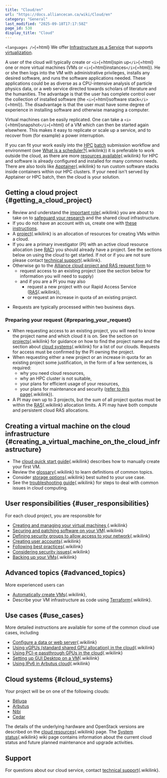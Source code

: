 ```yaml
---
title: "Cloud/en"
url: "https://docs.alliancecan.ca/wiki/Cloud/en"
category: "General"
last_modified: "2025-09-18T17:17:58Z"
page_id: 538
display_title: "Cloud"
---
```


`<languages />`{=html} We offer [Infrastructure as a Service](https://en.wikipedia.org/wiki/Cloud_computing#Infrastructure_as_a_service_.28IaaS.29) that supports [virtualization](https://en.wikipedia.org/wiki/Hardware_virtualization).

A user of the cloud will typically create or `<i>`{=html}spin up`</i>`{=html} one or more virtual machines (VMs or `<i>`{=html}instances`</i>`{=html}). He or she then logs into the VM with administrative privileges, installs any desired software, and runs the software applications needed. These applications could be as diverse as a CPU-intensive analysis of particle physics data, or a web service directed towards scholars of literature and the humanities. The advantage is that the user has complete control over the collection of installed software (the `<i>`{=html}software stack`</i>`{=html}). The disadvantage is that the user must have some degree of experience in installing software and otherwise managing a computer.

Virtual machines can be easily replicated. One can take a `<i>`{=html}snapshot`</i>`{=html} of a VM which can then be started again elsewhere. This makes it easy to replicate or scale up a service, and to recover from (for example) a power interruption.

If you can fit your work easily into the [HPC](https://en.wikipedia.org/wiki/Supercomputer) [batch](https://en.wikipedia.org/wiki/Batch_processing) submission workflow and environment (see [What is a scheduler?](https://docs.alliancecan.ca/What_is_a_scheduler? "What is a scheduler?"){.wikilink}) it is preferable to work outside the cloud, as there are more [resources available](https://docs.alliancecan.ca/National_systems "resources available"){.wikilink} for HPC and software is already configured and installed for many common needs. There are also tools like [Apptainer](https://docs.alliancecan.ca/Apptainer "Apptainer"){.wikilink} to run custom software stacks inside containers within our HPC clusters. If your need isn\'t served by Apptainer or HPC batch, then the cloud is your solution.

## Getting a cloud project {#getting_a_cloud_project}

- Review and understand the [important role](https://docs.alliancecan.ca/Cloud_shared_security_responsibility_model "important role"){.wikilink} you are about to take on to [safeguard your research](https://science.gc.ca/site/science/en/safeguarding-your-research) and the shared cloud infrastructure.
- If you do not have an account with us, create one with [these instructions](https://docs.alliancecan.ca/wiki/Apply_for_a_CCDB_account).
- A [project](https://docs.alliancecan.ca/Managing_your_cloud_resources_with_OpenStack#Projects "project"){.wikilink} is an allocation of resources for creating VMs within a cloud.
- If you are a primary investigator (PI) with an active cloud resource allocation (see [RAC](https://alliancecan.ca/en/services/advanced-research-computing/research-portal/accessing-resources/resource-allocation-competitions)) you should already have a project. See the sections below on using the cloud to get started. If not or if you are not sure please contact [technical support](https://docs.alliancecan.ca/Technical_support "technical support"){.wikilink}.
- Otherwise go to the [Alliance cloud project and RAS request form](https://docs.google.com/forms/d/e/1FAIpQLSeU_BoRk5cEz3AvVLf3e9yZJq-OvcFCQ-mg7p4AWXmUkd5rTw/viewform) to
  - request access to an existing project (see the section below for information you will need to supply)
  - and if you are a PI you may also
    - request a new project with our Rapid Access Service ([RAS](https://docs.alliancecan.ca/Cloud_RAS_Allocations "RAS"){.wikilink}),
    - or request an increase in quota of an existing project.

<!-- -->

- Requests are typically processed within two business days.

### Preparing your request {#preparing_your_request}

- When requesting access to an existing project, you will need to know the project name and which cloud it is on. See the section on [projects](https://docs.alliancecan.ca/Managing_your_cloud_resources_with_OpenStack#Projects "projects"){.wikilink} for guidance on how to find the project name and the section about [cloud systems](https://docs.alliancecan.ca/Cloud#Cloud_systems "cloud systems"){.wikilink} for a list of our clouds. Requests for access must be confirmed by the PI owning the project.
- When requesting either a new project or an increase in quota for an existing project some justification, in the form of a few sentences, is required:
  - why you need cloud resources,
  - why an HPC cluster is not suitable,
  - your plans for efficient usage of your resources,
  - your plans for maintenance and security ([refer to this page](https://docs.alliancecan.ca/Security_considerations_when_running_a_VM "refer to this page"){.wikilink}).
- A PI may own up to 3 projects, but the sum of all project quotas must be within the [RAS](https://docs.alliancecan.ca/Cloud_RAS_Allocations "RAS"){.wikilink} allocation limits. A PI may have both compute and persistent cloud RAS allocations.

## Creating a virtual machine on the cloud infrastructure {#creating_a_virtual_machine_on_the_cloud_infrastructure}

- The [cloud quick start guide](https://docs.alliancecan.ca/Cloud_Quick_Start "cloud quick start guide"){.wikilink} describes how to manually create your first VM.
- Review the [glossary](https://docs.alliancecan.ca/Cloud_Technical_Glossary "glossary"){.wikilink} to learn definitions of common topics.
- Consider [storage options](https://docs.alliancecan.ca/Cloud_storage_options "storage options"){.wikilink} best suited to your use case.
- See the [troubleshooting guide](https://docs.alliancecan.ca/Cloud_troubleshooting_guide "troubleshooting guide"){.wikilink} for steps to deal with common issues in cloud computing.

## User responsibilities {#user_responsibilities}

For each cloud project, you are responsible for

- [ Creating and managing your virtual machines ](https://docs.alliancecan.ca/Managing_your_cloud_resources_with_OpenStack " Creating and managing your virtual machines "){.wikilink}
- [Securing and patching software on your VM](https://docs.alliancecan.ca/Cloud_shared_security_responsibility_model "Securing and patching software on your VM"){.wikilink}
- [Defining security groups to allow access to your network](https://docs.alliancecan.ca/Managing_your_cloud_resources_with_OpenStack#Security_groups "Defining security groups to allow access to your network"){.wikilink}
- [Creating user accounts](https://docs.alliancecan.ca/Managing_your_Linux_VM "Creating user accounts"){.wikilink}
- [Following best practices](https://docs.alliancecan.ca/VM_Best_Practices "Following best practices"){.wikilink}
- [Considering security issues](https://docs.alliancecan.ca/Security_considerations_when_running_a_VM "Considering security issues"){.wikilink}
- [Backing up your VMs](https://docs.alliancecan.ca/Backing_up_your_VM "Backing up your VMs"){.wikilink}

## Advanced topics {#advanced_topics}

More experienced users can

- [Automatically create VMs](https://docs.alliancecan.ca/Automating_VM_creation "Automatically create VMs"){.wikilink},
- Describe your VM infrastructure as code using [Terraform](https://docs.alliancecan.ca/Terraform "Terraform"){.wikilink}.

## Use cases {#use_cases}

More detailed instructions are available for some of the common cloud use cases, including

- [Configure a data or web server](https://docs.alliancecan.ca/Configuring_a_data_or_web_server "Configure a data or web server"){.wikilink}
- [Using vGPUs (standard shared GPU allocation) in the cloud](https://docs.alliancecan.ca/Using_cloud_vGPUs "Using vGPUs (standard shared GPU allocation) in the cloud"){.wikilink}
- [Using PCI-e passthrough GPUs in the cloud](https://docs.alliancecan.ca/Using_cloud_gpu "Using PCI-e passthrough GPUs in the cloud"){.wikilink}
- [Setting up GUI Desktop on a VM](https://docs.alliancecan.ca/Setting_up_GUI_Desktop_on_a_VM "Setting up GUI Desktop on a VM"){.wikilink}
- [Using IPv6 in Arbutus cloud](https://docs.alliancecan.ca/Using_ipv6_in_cloud "Using IPv6 in Arbutus cloud"){.wikilink}

## Cloud systems {#cloud_systems}

Your project will be on one of the following clouds:

- [Béluga](https://beluga.cloud.computecanada.ca)
- [Arbutus](https://arbutus.cloud.computecanada.ca)
- [Nibi](https://nibi.cloud.alliancecan.ca)
- [Cedar](http://cedar.cloud.computecanada.ca)

The details of the underlying hardware and OpenStack versions are described on the [cloud resources](https://docs.alliancecan.ca/cloud_resources "cloud resources"){.wikilink} page. The [System status](https://docs.alliancecan.ca/System_status "System status"){.wikilink} wiki page contains information about the current cloud status and future planned maintenance and upgrade activities.

## Support

For questions about our cloud service, contact [technical support](https://docs.alliancecan.ca/Technical_support "technical support"){.wikilink}.
